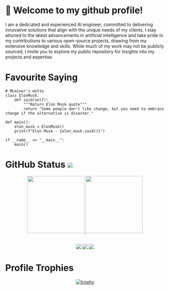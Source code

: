# 🌸 Welcome to my github profile!
I am a dedicated and experienced AI engineer, committed to delivering innovative solutions that align with the unique needs of my clients. I stay attuned to the latest advancements in artificial intelligence and take pride in my contributions to various open-source projects, drawing from my extensive knowledge and skills. While much of my work may not be publicly sourced, I invite you to explore my public repository for insights into my projects and expertise.

# Favourite Saying

```
# MLminer's motto
class ElonMusk:
    def said(self):
        """Return Elon Musk quote"""
        return "Some people don't like change, but you need to embrace change if the alternative is disaster."

def main():
    elon_musk = ElonMusk()
    print(f"Elon Musk - {elon_musk.said()}")

if __name__ == "__main__":
    main()
```

# GitHub Status ![](https://komarev.com/ghpvc/?username=MLminer&color=blueviolet)

<div id='profile-them' align='center'>
  <a class='github-status' href='https://github.com/MLminer'>
    <img height="180px" src='https://github-readme-stats.vercel.app/api?username=MLminer&show_icons=true&theme=radical' />
  </a>
  <a class='Most-used-languages' href='https://github.com/MLminer'>
    <img height="180px" id='github-status' src='https://github-readme-stats.vercel.app/api/top-langs/?username=MLminer&layout=compact' />
  </a>
</div>

<div align="center">

<br/>

![](https://img.shields.io/badge/python-%23000000.svg?style=for-the-badge&logo=python&logoColor=white)          ![](https://img.shields.io/badge/java-%23000000.svg?style=for-the-badge&logo=openjdk&logoColor=white)    ![](https://img.shields.io/badge/C++-%23000000.svg?style=for-the-badge&logo=cplusplus&logoColor=white)
</div>

# Profile Trophies

<div id='profile-them' align='center'>
  
 [![trophy](https://github-profile-trophy.vercel.app/?username=MLminer&theme=dracula&rank=-C,-B,-UNKNOWN&column=-1)](https://github.com/ryo-ma/github-profile-trophy)
</div>
